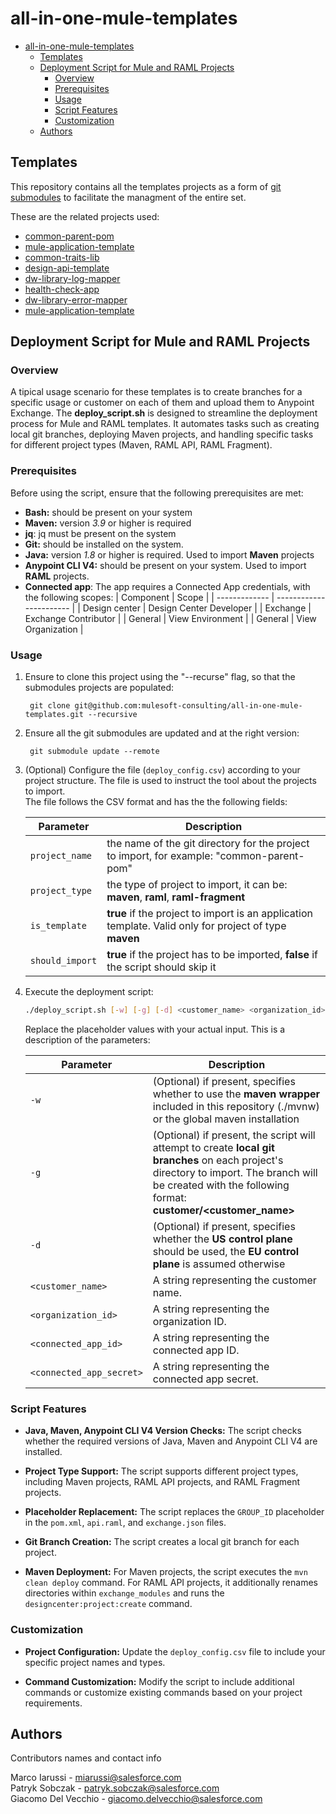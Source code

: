 # all-in-one-mule-templates


- [all-in-one-mule-templates](#all-in-one-mule-templates)
  - [Templates](#templates)
  - [Deployment Script for Mule and RAML Projects](#deployment-script-for-mule-and-raml-projects)
    - [Overview](#overview)
    - [Prerequisites](#prerequisites)
    - [Usage](#usage)
    - [Script Features](#script-features)
    - [Customization](#customization)
  - [Authors](#authors)



## Templates 
This repository contains all the templates projects as a form of  [git submodules](https://git-scm.com/book/en/v2/Git-Tools-Submodules) to facilitate the managment of the entire set.

These are the related projects used:

* [common-parent-pom](https://github.com/mulesoft-consulting/common-parent-pom)
* [mule-application-template](https://github.com/mulesoft-consulting/mule-application-template)
* [common-traits-lib](https://github.com/mulesoft-consulting/common-traits-lib)
* [design-api-template](https://github.com/mulesoft-consulting/design-api-template)
* [dw-library-log-mapper](https://github.com/mulesoft-consulting/dw-library-log-mapper)
* [health-check-app](https://github.com/mulesoft-consulting/health-check-app)
* [dw-library-error-mapper](https://github.com/mulesoft-consulting/dw-library-error-mapper)
* [mule-application-template](https://github.com/mulesoft-consulting/dw-library-error-mapper)


## Deployment Script for Mule and RAML Projects

### Overview

A tipical usage scenario for these templates is to create branches for a specific usage or customer on each of them and upload them to Anypoint Exchange.
The **deploy_script.sh**  is designed to streamline the deployment process for Mule and RAML templates. It automates tasks such as creating local git branches, deploying Maven projects, and handling specific tasks for different project types (Maven, RAML API, RAML Fragment).

### Prerequisites

Before using the script, ensure that the following prerequisites are met:

- **Bash:** should be present on your system
- **Maven:** version *3.9* or higher is required
- **jq**: jq must be present on the system
- **Git:**  should be installed on the system.
- **Java:** version *1.8* or higher is required. Used to import **Maven** projects
- **Anypoint CLI V4:** should be present on your system. Used to import **RAML** projects. 
- **Connected app**: The app requires a Connected App credentials, with the following scopes:
    | Component     | Scope                   |
    | ------------- | ----------------------- |
    | Design center | Design Center Developer |
    | Exchange      | Exchange Contributor    |
    | General       | View Environment        |
    | General       | View Organization       |
   




### Usage


1. Ensure to clone this project using the  "--recurse" flag, so that the submodules projects are populated:

   ```
    git clone git@github.com:mulesoft-consulting/all-in-one-mule-templates.git --recursive
   ```

2. Ensure all the git submodules are updated and at the right version:

   ```
    git submodule update --remote
   ```

3. (Optional) Configure the file (`deploy_config.csv`) according to your project structure. The file is used to instruct the tool about the projects to import.  
The file follows the CSV format and has the the following fields:

     | Parameter       | Description                                                                                            |
     | --------------- | ------------------------------------------------------------------------------------------------------ |
     | `project_name`  | the name of the git directory for the project to import, for example: "common-parent-pom"              |
     | `project_type`  | the type of project to import, it can be: **maven**, **raml**, **raml-fragment**                       |
     | `is_template`   | **true** if the project to import is an application template. Valid only for project of type **maven** |
     | `should_import` | **true** if the project has to be imported, **false** if the script should skip it                     |


4. Execute the deployment script:

   ```bash
   ./deploy_script.sh [-w] [-g] [-d] <customer_name> <organization_id> <connected_app_id> <connected_app_secret>
   ```

   Replace the placeholder values with your actual input.
   This is a description of the parameters:

    | Parameter                | Description                                                                                                                                                                                               |
    | ------------------------ | --------------------------------------------------------------------------------------------------------------------------------------------------------------------------------------------------------- |
    | `-w`                     | (Optional) if present, specifies whether to use the **maven wrapper** included in this repository (./mvnw) or the global maven installation                                                               |
    | `-g`                     | (Optional) if present, the script will attempt to create **local git branches** on each project's directory to import. The branch will be created with the following format: **customer/<customer_name>** |
    | `-d`                     | (Optional) if present, specifies whether the **US control plane** should be used, the **EU control plane** is assumed otherwise                                                                           |
    | `<customer_name>`        | A string representing the customer name.                                                                                                                                                                  |
    | `<organization_id>`      | A string representing the organization ID.                                                                                                                                                                |
    | `<connected_app_id>`     | A string representing the connected app ID.                                                                                                                                                               |
    | `<connected_app_secret>` | A string representing the connected app secret.                                                                                                                                                           |

### Script Features

- **Java, Maven, Anypoint CLI V4 Version Checks:** The script checks whether the required versions of Java, Maven and Anypoint CLI V4 are installed.

- **Project Type Support:** The script supports different project types, including Maven projects, RAML API projects, and RAML Fragment projects.

- **Placeholder Replacement:** The script replaces the `GROUP_ID` placeholder in the `pom.xml`, `api.raml`, and `exchange.json` files.

- **Git Branch Creation:** The script creates a local git branch for each project.

- **Maven Deployment:** For Maven projects, the script executes the `mvn clean deploy` command. For RAML API projects, it additionally renames directories within `exchange_modules` and runs the `designcenter:project:create` command.

### Customization

- **Project Configuration:** Update the `deploy_config.csv` file to include your specific project names and types.

- **Command Customization:** Modify the script to include additional commands or customize existing commands based on your project requirements.

## Authors

Contributors names and contact info

Marco Iarussi - miarussi@salesforce.com  
Patryk Sobczak - patryk.sobczak@salesforce.com  
Giacomo Del Vecchio - <giacomo.delvecchio@salesforce.com>  
